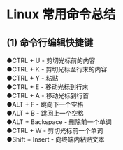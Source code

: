 Linux 常用命令总结
===============================
(1) 命令行编辑快捷键
------------------------
  ●CTRL + U - 剪切光标前的内容 </br>
  ●CTRL + K - 剪切光标至行末的内容</br>
  ●CTRL + Y - 粘贴</br>
  ●CTRL + E - 移动光标到行末</br>
  ●CTRL + A - 移动光标到行首</br>
  ●ALT + F - 跳向下一个空格</br>
  ●ALT + B - 跳回上一个空格</br>
  ●ALT + Backspace - 删除前一个单词</br>
  ●CTRL + W - 剪切光标前一个单词</br>
  ●Shift + Insert - 向终端内粘贴文本</br>
